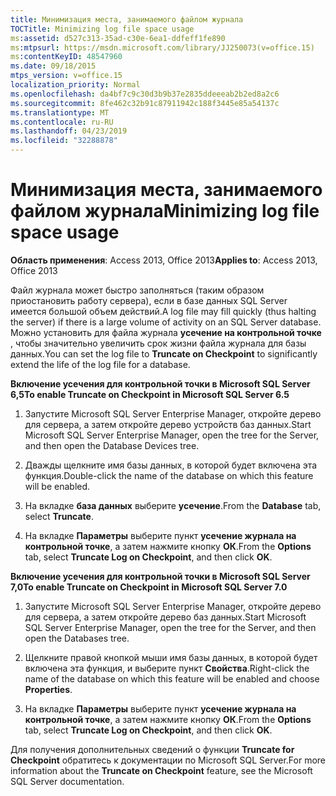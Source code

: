 ```yaml
---
title: Минимизация места, занимаемого файлом журнала
TOCTitle: Minimizing log file space usage
ms:assetid: d527c313-35ad-c30e-6ea1-ddfeff1fe890
ms:mtpsurl: https://msdn.microsoft.com/library/JJ250073(v=office.15)
ms:contentKeyID: 48547960
ms.date: 09/18/2015
mtps_version: v=office.15
localization_priority: Normal
ms.openlocfilehash: da4bf7c9c30d3b9b37e2835ddeeeab2b2ed8a2c6
ms.sourcegitcommit: 8fe462c32b91c87911942c188f3445e85a54137c
ms.translationtype: MT
ms.contentlocale: ru-RU
ms.lasthandoff: 04/23/2019
ms.locfileid: "32288878"
---
```

# <a name="minimizing-log-file-space-usage"></a><span data-ttu-id="28fbb-102">Минимизация места, занимаемого файлом журнала</span><span class="sxs-lookup"><span data-stu-id="28fbb-102">Minimizing log file space usage</span></span>

<span data-ttu-id="28fbb-103">**Область применения**: Access 2013, Office 2013</span><span class="sxs-lookup"><span data-stu-id="28fbb-103">**Applies to**: Access 2013, Office 2013</span></span>

<span data-ttu-id="28fbb-104">Файл журнала может быстро заполняться (таким образом приостановить работу сервера), если в базе данных SQL Server имеется большой объем действий.</span><span class="sxs-lookup"><span data-stu-id="28fbb-104">A log file may fill quickly (thus halting the server) if there is a large volume of activity on an SQL Server database.</span></span> <span data-ttu-id="28fbb-105">Можно установить для файла журнала **усечение на контрольной точке** , чтобы значительно увеличить срок жизни файла журнала для базы данных.</span><span class="sxs-lookup"><span data-stu-id="28fbb-105">You can set the log file to **Truncate on Checkpoint** to significantly extend the life of the log file for a database.</span></span>

<span data-ttu-id="28fbb-106">**Включение усечения для контрольной точки в Microsoft SQL Server 6,5**</span><span class="sxs-lookup"><span data-stu-id="28fbb-106">**To enable Truncate on Checkpoint in Microsoft SQL Server 6.5**</span></span>

1.  <span data-ttu-id="28fbb-107">Запустите Microsoft SQL Server Enterprise Manager, откройте дерево для сервера, а затем откройте дерево устройств баз данных.</span><span class="sxs-lookup"><span data-stu-id="28fbb-107">Start Microsoft SQL Server Enterprise Manager, open the tree for the Server, and then open the Database Devices tree.</span></span>

2.  <span data-ttu-id="28fbb-108">Дважды щелкните имя базы данных, в которой будет включена эта функция.</span><span class="sxs-lookup"><span data-stu-id="28fbb-108">Double-click the name of the database on which this feature will be enabled.</span></span>

3.  <span data-ttu-id="28fbb-109">На вкладке **база данных** выберите **усечение**.</span><span class="sxs-lookup"><span data-stu-id="28fbb-109">From the **Database** tab, select **Truncate**.</span></span>

4.  <span data-ttu-id="28fbb-110">На вкладке **Параметры** выберите пункт **усечение журнала на контрольной точке**, а затем нажмите кнопку **ОК**.</span><span class="sxs-lookup"><span data-stu-id="28fbb-110">From the **Options** tab, select **Truncate Log on Checkpoint**, and then click **OK**.</span></span>

<span data-ttu-id="28fbb-111">**Включение усечения для контрольной точки в Microsoft SQL Server 7,0**</span><span class="sxs-lookup"><span data-stu-id="28fbb-111">**To enable Truncate on Checkpoint in Microsoft SQL Server 7.0**</span></span>

1.  <span data-ttu-id="28fbb-112">Запустите Microsoft SQL Server Enterprise Manager, откройте дерево для сервера, а затем откройте дерево баз данных.</span><span class="sxs-lookup"><span data-stu-id="28fbb-112">Start Microsoft SQL Server Enterprise Manager, open the tree for the Server, and then open the Databases tree.</span></span>

2.  <span data-ttu-id="28fbb-113">Щелкните правой кнопкой мыши имя базы данных, в которой будет включена эта функция, и выберите пункт **Свойства**.</span><span class="sxs-lookup"><span data-stu-id="28fbb-113">Right-click the name of the database on which this feature will be enabled and choose **Properties**.</span></span>

3.  <span data-ttu-id="28fbb-114">На вкладке **Параметры** выберите пункт **усечение журнала на контрольной точке**, а затем нажмите кнопку **ОК**.</span><span class="sxs-lookup"><span data-stu-id="28fbb-114">From the **Options** tab, select **Truncate Log on Checkpoint**, and then click **OK**.</span></span>

<span data-ttu-id="28fbb-115">Для получения дополнительных сведений о функции **Truncate for Checkpoint** обратитесь к документации по Microsoft SQL Server.</span><span class="sxs-lookup"><span data-stu-id="28fbb-115">For more information about the **Truncate on Checkpoint** feature, see the Microsoft SQL Server documentation.</span></span>

